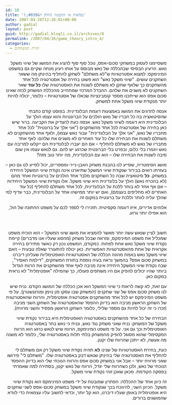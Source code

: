 ```yaml
---
id: 18
title: 'נפלאות אי התבונה (חלק ד&#039;)'
date: 2007-04-26T12:26:01+00:00
author: gadial
layout: post
guid: http://gadial.blogli.co.il/archives/8
permalink: /2007/04/26/game_theory_intro_4/
categories:
  - תורת המשחקים
---
```

<p class="MsoNormal" dir="rtl">
  <span>משסיימנו לעסוק במשחקי סכום-אפס, נוכל סוף סוף להציג את המושג של שיווי משקל נאש. הרעיון הבסיסי שבהכללה של נאש מבוסס על אותו רעיון מנחה שקיים גם במשפט המינימקס: למצוא אסטרטגיות ש"לא משתלם" לשחקן להחליף בהינתן מה ששאר השחקנים עו</span><span>שי</span><span>ם. "</span><span>שי</span><span>ווי משקל נאש" הוא פשוט בחירה של אסטרטגיה לכל אחד מהשחקנים כך שלאף שחקן לא משתלם לשנות את האסטרטגיה שלו <strong>כל עוד</strong> שאר השחקנים לא משנים את שלהם. ההבדל המרכזי שמתחייב מהכללת המשחק לכזה שאינו סכום אפס הוא </span><span>שי</span><span>יתכנו מספר קומבינציות שכאלו של אסטרטגיות – כלומר, יכולה להיות יותר מנקודת </span><span>שי</span><span>ווי משקל אחת למשחק.</span>
</p>

<p class="MsoNormal" dir="rtl">
  <span>אנסה להדגים את המושג באמצעות דוגמת הבלונדינית. בפוסט קודם כתבתי שהסיטואציה בה כל חבריו של נאש הולכים על הברונטיות והוא עצמו הולך על הבלונדינית היא דוגמה ל</span><span>שי</span><span>ווי משקל נאש. אנסה כעת להצדיק את הקביעה. ברור </span><span>שי</span><span>ש כאן בחירה של אסטרטגיה לכל אחד מהשחקנים ("אני אלך על ברונטית" לכל אחד מחבריו של נאש, "אני אלך על הבלונדינית" עבור נאש עצמו), ולאף אחד מהשחקנים לא משתלם לשנות את הבחירה שלו כל עוד האחרים לא משנים את שלהם: לאף אחד מחבריו של נאש לא משתלם להחליף – </span><span>אם הם יעברו לבלונדינית הם ייקלעו למריבה עם נאש ויגמרו בלי כלום, ובפרט בלי הברונטית שכרגע יש להם. גם לנאש עצמו אין שום סיבה לשנות את הבחירה שלו – הוא עם הבלונדינית, מה יותר טוב מזה? </span>
</p>

<p class="MsoNormal" dir="rtl">
  <span>מושג הסימטריה, שסייע לנו בהבנת משחק האבן-נייר-ומספריים, יכול לסייע לנו גם כאן &#8211; בעזרתו רואים בבירור שנקודת שיווי המשקל שתיארנו אינה נקודת </span><span>שי</span><span>ווי המשקל היחידה במשחק. <strong>כל</strong> סיטואציה שבה כל השחקנים מלבד אחד הולכים על ברונטיות ואחד מהם (לא בהכרח נאש) הולך על בלונדינית היא </span><span>שי</span><span>ווי משקל. אלו נקודות </span><span>שי</span><span>ווי המשקל היחידות – אם אף אחד לא בוחר ללכת על הבלונדינית, לכל אחד משתלם להחליף (כל עוד האחרים לא מחליפים בעצמם), ואם יש יותר ממישהו אחד על הבלונדינית, כבר עדיף למי שהלך עליה לוותר וללכת על ברונטית במקום זה.</span>
</p>

<p class="MsoNormal" dir="rtl">
  <span>אלוהים אדירים, איזו דוגמה סקסיטית. תזכירו לי לספר לכם על משפט החתונה של הול, הוא אפילו יותר גרוע.</span>
</p>

<p class="MsoNormal" dir="rtl">
  &nbsp;
</p>

<p class="MsoNormal" dir="rtl">
  <span>חשוב לציין שנאש עשה יותר מאשר להמציא את מושג </span><span>שי</span><span>ווי המשקל – הוא הוכיח משפט שמכליל את משפט המינימקס, ומראה שבכל משחק (מהסוג שעליו אנו מדברים) קיימת נקודת </span><span>שי</span><span>ווי משקל נאש אחת לפחות. כמקודם, המשפט נכון רק כאשר מתירים בחירה אקראית של אחת מהאסטרטגיות האפשריות. כאן יכולה להתעורר שאלה טבעית – האם </span><span>שי</span><span>ווי משקל נאש באמת מהווה הכללה של האסטרטגיות האופטימליות שעליהן דיברנו במשחק סכום אפס? בהמשך נראה בעיה נוספת בתורת המשחקים, "דילמת האסיר", שבה נקודת </span><span>שי</span><span>ווי המשקל היחידה אינה מניבה לאף אחד מהשחקנים את הרווח הגדול ביותר שהיו יכולים להפיק אם היו משתפים פעולה, כך שהמילה "אופטימלית" לא נראית במקום כאן.</span>
</p>

<p class="MsoNormal" dir="rtl">
  <span></span>
</p>

<p class="MsoNormal" dir="rtl">
  <span>עם זאת, לא קשה לראות כי </span><span>שי</span><span>ווי המשקל הוא אכן הכללה של המושג הקודם. נניח </span><span>שי</span><span>ש לנו משחק סכום אפס של שני שחקנים (המשחק שבו עסקו פון נוימן ומורגנשטרן). על פי משפט המינימקס יש לכל אחד מהשחקנים אסטרטגיה אופטימלית, והרווח שהאסטרטגיה של השחקן הראשון מניבה הוא בדיוק ההפסד שהאסטרטגיה של השחקן השני מניבה (זכרו כי זה יכול להיות גם מספר שלילי, כלומר השחקן הראשון מפסיד והשני מרוויח).</span>
</p>

<p class="MsoNormal" dir="rtl">
  <span>הבחירה של כל אחד מהשחקנים באסטרטגיה האופטימלית היא בבירור נקודת </span><span>שי</span><span>ווי משקל של המשחק: נניח שאני משחק נגד נאש, ונניח כי נאש בחר באסטרטגיה האופטימלית וכך גם אני. על פי משפט המינימקס, הרווח שיש לנאש כרגע הוא הרווח המקסימלי שהוא מסוגל להפיק מהמשחק בלתי תלות באסטרטגיה שלי, כלומר לא משנה מה אעשה, לא ייתכן שהרווח שלו יקטן.</span>
</p>

<p class="MsoNormal" dir="rtl">
  <span>כעת, בחירת האסטרטגיות של שנינו <strong>לא</strong> תהיה נקודת </span><span>שי</span><span>ווי משקל רק אם משתלם לי להחליף את האסטרטגיה שלי בהינתן שנאש דבק באסטרטגיה שלו. "משתלם לי" פירושו שאני מרוויח יותר – אבל אני במשחק סכום אפס והרווח הנוכחי שלי הוא בדיוק ההפסד הנוכחי של נאש, ולכן כשהרווח שלי יגדל, הרווח של נאש יקטן, בסתירה למה שאמרתי בפסקה הקודמת. מכאן שאכן זוהי נקודת שיווי משקל.</span>
</p>

<p class="MsoNormal" dir="rtl">
  זה כיוון אחד של ההכללה: הפתרון שמובטח על ידי משפט המינימקס הוא נקודת שיווי משקל. הכיוון השני, להיווכח בכך שנקודת שיווי משקל במשחק סכום-אפס לשני שחקנים היא אופטימלית באופן שעליו דיברנו, הוא קל יותר, וכדאי לחשוב עליו עצמאית כדי לוודא שהמושגים ברורים.
</p>